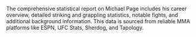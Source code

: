 The comprehensive statistical report on Michael Page includes his career overview, detailed striking and grappling statistics, notable fights, and additional background information. This data is sourced from reliable MMA platforms like ESPN, UFC Stats, Sherdog, and Tapology.
